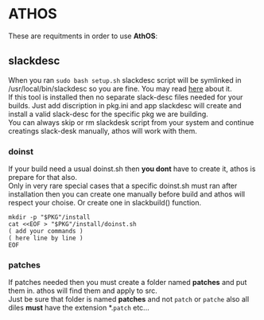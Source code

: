 # ATHOS

These are requitments in order to use **AthOS**:


## slackdesc
When you ran `sudo bash setup.sh` slackdesc script will be symlinked in /usr/local/bin/slackdesc so you are fine. 
You may read [here](https://slack-desc.sourceforge.net) about it.<br>
If this tool is installed then no separate slack-desc files needed for your builds. Just add discription in pkg.ini and app slackdesc will create and install a valid slack-desc for the specific pkg we are building.<br>
You can always skip or rm  slackdesk script from your system and continue creatings slack-desk manually, athos will work with them.<br>


### doinst

If your build need a usual doinst.sh then **you dont** have to create it, athos is prepare for that also. <br>
Only in very rare special cases that a specific doinst.sh must ran after installation then you can create one manually before build and athos will respect your choise. Or create one in slackbuild() function.<br>
```
mkdir -p "$PKG"/install
cat <<EOF > "$PKG"/install/doinst.sh
( add your commands )
( here line by line )
EOF
```


### patches

If patches needed then you must create a folder named **patches** and put them in. athos will find them and apply to src.<br>
Just be sure that folder is named **patches** and not `patch` or `patche` also all diles **must** have the extension *.`patch`  etc...

